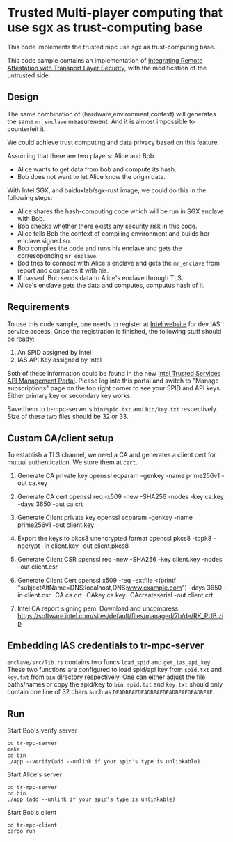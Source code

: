 # Trusted Multi-player computing that use sgx as trust-computing base

This code implements the trusted mpc use sgx as trust-computing base.

This code sample contains an implementation of [Integrating Remote Attestation with Transport Layer Security](https://github.com/cloud-security-research/sgx-ra-tls/blob/master/whitepaper.pdf), with the modification of the untrusted side.

## Design

The same combination of (hardware,environment,context) will generates the same `mr_enclave` measurement. And it is almost impossible to counterfeit it.

We could achieve trust computing and data privacy based on this feature.

Assuming that there are two players: Alice and Bob.
- Alice wants to get data from bob and compute its hash.
- Bob does not want to let Alice know the origin data.

With Intel SGX, and baiduxlab/sgx-rust image, we could do this in the following steps:
- Alice shares the hash-computing code which will be run in SGX enclave with Bob.
- Bob checks whether there exists any security risk in this code.
- Alice tells Bob the context of compiling environment and builds her enclave.signed.so.
- Bob compiles the code and runs his enclave and gets the corresoponding `mr_enclave`.
- Bod tries to connect with Alice's enclave and gets the `mr_enclave` from report and compares it with his.
- If passed, Bob sends data to Alice's enclave through TLS.
- Alice's enclave gets the data and computes, computus hash of it.

## Requirements

To use this code sample, one needs to register at [Intel website](https://api.portal.trustedservices.intel.com/EPID-attestation) for dev IAS service access. Once the registration is finished, the following stuff should be ready:

1. An SPID assigned by Intel
2. IAS API Key assigned by Intel

Both of these information could be found in the new [Intel Trusted Services API Management Portal](https://api.portal.trustedservices.intel.com/developer). Please log into this portal and switch to "Manage subscriptions" page on the top right corner to see your SPID and API keys. Either primary key or secondary key works.

Save them to tr-mpc-server's `bin/spid.txt` and `bin/key.txt` respectively. Size of these two files should be 32 or 33.

## Custom CA/client setup

To establish a TLS channel, we need a CA and generates a client cert for mutual authentication. We store them at `cert`.

1. Generate CA private key
openssl ecparam -genkey -name prime256v1 -out ca.key

2. Generate CA cert
openssl req -x509 -new -SHA256 -nodes -key ca.key -days 3650 -out ca.crt

3. Generate Client private key
openssl ecparam -genkey -name prime256v1 -out client.key

4. Export the keys to pkcs8 unencrypted format
openssl pkcs8 -topk8 -nocrypt -in client.key -out client.pkcs8

5. Generate Client CSR
openssl req -new -SHA256 -key client.key -nodes -out client.csr

6. Generate Client Cert
openssl x509 -req -extfile <(printf "subjectAltName=DNS:localhost,DNS:www.example.com") -days 3650 -in client.csr -CA ca.crt -CAkey ca.key -CAcreateserial -out client.crt

7. Intel CA report signing pem. Download and uncompress:
https://software.intel.com/sites/default/files/managed/7b/de/RK_PUB.zip

## Embedding IAS credentials to tr-mpc-server

`enclave/src/lib.rs` contains two funcs `load_spid` and `get_ias_api_key`. These two functions are configured to load spid/api key from `spid.txt` and `key.txt` from `bin` directory respectively. One can either adjust the file paths/names or copy the spid/key to `bin`. `spid.txt` and `key.txt` should only contain one line of 32 chars such as `DEADBEAFDEADBEAFDEADBEAFDEADBEAF`.

## Run

Start Bob's verify server

```
cd tr-mpc-server
make
cd bin
./app --verify(add --unlink if your spid's type is unlinkable)
```

Start Alice's server

```
cd tr-mpc-server
cd bin
./app (add --unlink if your spid's type is unlinkable)
```

Start Bob's client
```
cd tr-mpc-client
cargo run
```

